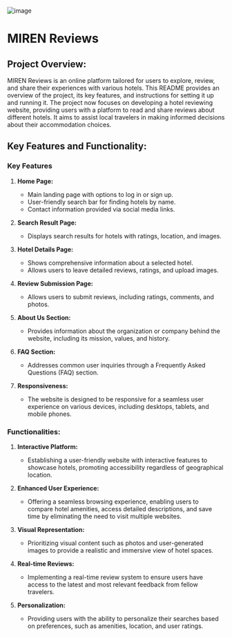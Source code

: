 ![image](https://github.com/Mistire/MIREN-hotel_reviewing_website/assets/96515111/ab47927a-eb74-498a-bb1a-701d164eb78f)

# MIREN Reviews

## Project Overview:

MIREN Reviews is an online platform tailored for users to explore, review, and share their experiences with various hotels. This README provides an overview of the project, its key features, and instructions for setting it up and running it. The project now focuses on developing a hotel reviewing website, providing users with a platform to read and share reviews about different hotels. It aims to assist local travelers in making informed decisions about their accommodation choices.

## Key Features and Functionality:
### Key Features

1. **Home Page:**
   - Main landing page with options to log in or sign up.
   - User-friendly search bar for finding hotels by name.
   - Contact information provided via social media links.

2. **Search Result Page:**
   - Displays search results for hotels with ratings, location, and images.

3. **Hotel Details Page:**
   - Shows comprehensive information about a selected hotel.
   - Allows users to leave detailed reviews, ratings, and upload images.

4. **Review Submission Page:**
   - Allows users to submit reviews, including ratings, comments, and photos.

5. **About Us Section:**
   - Provides information about the organization or company behind the website, including its mission, values, and history.

6. **FAQ Section:**
   - Addresses common user inquiries through a Frequently Asked Questions (FAQ) section.

7. **Responsiveness:**
   - The website is designed to be responsive for a seamless user experience on various devices, including desktops, tablets, and mobile phones.


### Functionalities:

1. **Interactive Platform:**
   - Establishing a user-friendly website with interactive features to showcase hotels, promoting accessibility regardless of geographical location.

2. **Enhanced User Experience:**
   - Offering a seamless browsing experience, enabling users to compare hotel amenities, access detailed descriptions, and save time by eliminating the need to visit multiple websites.

3. **Visual Representation:**
   - Prioritizing visual content such as photos and user-generated images to provide a realistic and immersive view of hotel spaces.

4. **Real-time Reviews:**
   - Implementing a real-time review system to ensure users have access to the latest and most relevant feedback from fellow travelers.

5. **Personalization:**
   - Providing users with the ability to personalize their searches based on preferences, such as amenities, location, and user ratings.
